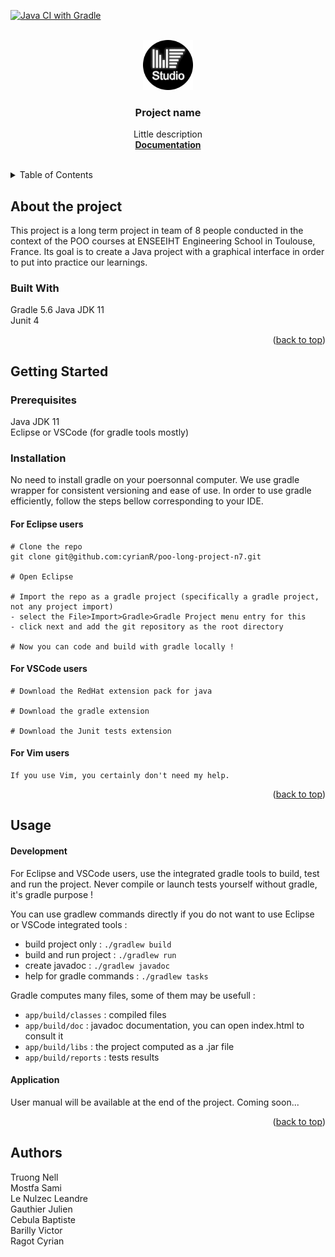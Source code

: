 <a name="readme-top"></a>

[![Java CI with Gradle](https://github.com/cyrianR/poo-long-project-n7/actions/workflows/gradle.yml/badge.svg)](https://github.com/cyrianR/poo-long-project-n7/actions/workflows/gradle.yml)

<!-- PROJECT TITLE -->
<br />
<div align="center">
  <a href="https://github.com/cyrianR/poo-long-project-n7/tree/main">
    <img src="images/logo.png" alt="Logo" width="80" height="80">
  </a>

  <h3 align="center">Project name</h3>

  <p align="center">
    Little description
    <br />
    <a href=""><strong>Documentation</strong></a>
    <br />
    <br />
  </p>
</div>

<!-- TABLE OF CONTENTS -->
<details>
  <summary>Table of Contents</summary>
  <ol>
    <li>
      <a href="#about-the-project">About the project</a>
      <ul>
        <li><a href="#built-with">Built With</a></li>
      </ul>
    </li>
    <li>
      <a href="#getting-started">Getting Started</a>
      <ul>
        <li><a href="#prerequisites">Prerequisites</a></li>
        <li><a href="#installation">Installation</a></li>
      </ul>
    </li>
    <li><a href="#usage">Usage</a></li>
    <li><a href="#authors">Authors</a></li>
  </ol>
</details>

<!-- ABOUT THE PROJECT -->
## About the project

This project is a long term project in team of 8 people conducted in the context of the POO courses at ENSEEIHT Engineering School in Toulouse, France. Its goal is to create a Java project with a graphical interface in order to put into practice our learnings.


<!-- BUILT WITH -->
### Built With

Gradle 5.6
Java JDK 11  
Junit 4


<p align="right">(<a href="#readme-top">back to top</a>)</p>

<!-- GETTING STARTED -->
## Getting Started


<!-- PREREQUISITES -->
### Prerequisites

Java JDK 11  
Eclipse or VSCode (for gradle tools mostly)

<!-- INSTALLATION -->
### Installation

No need to install gradle on your poersonnal computer. We use gradle wrapper for consistent versioning and ease of use.
In order to use gradle efficiently, follow the steps bellow corresponding to your IDE. 

#### For Eclipse users
```
# Clone the repo
git clone git@github.com:cyrianR/poo-long-project-n7.git  

# Open Eclipse

# Import the repo as a gradle project (specifically a gradle project, not any project import)
- select the File>Import>Gradle>Gradle Project menu entry for this
- click next and add the git repository as the root directory

# Now you can code and build with gradle locally !
```

#### For VSCode users
```
# Download the RedHat extension pack for java

# Download the gradle extension

# Download the Junit tests extension
```
#### For Vim users

```
If you use Vim, you certainly don't need my help.
```


 

<p align="right">(<a href="#readme-top">back to top</a>)</p>

<!-- USAGE -->
## Usage

#### Development

For Eclipse and VSCode users, use the integrated gradle tools to build, test and run the project.
Never compile or launch tests yourself without gradle, it's gradle purpose !

You can use gradlew commands directly if you do not want to use Eclipse or VSCode integrated tools :

- build project only : ```./gradlew build```
- build and run project : ```./gradlew run```
- create javadoc : ```./gradlew javadoc```
- help for gradle commands : ```./gradlew tasks```

Gradle computes many files, some of them may be usefull :  

- ```app/build/classes``` : compiled files
- ```app/build/doc``` : javadoc documentation, you can open index.html to consult it
- ```app/build/libs``` : the project computed as a .jar file
- ```app/build/reports``` : tests results


#### Application

User manual will be available at the end of the project. Coming soon...

<p align="right">(<a href="#readme-top">back to top</a>)</p>

<!-- AUTHORS -->
## Authors

Truong Nell  
Mostfa Sami  
Le Nulzec Leandre  
Gauthier Julien  
Cebula Baptiste  
Barilly Victor  
Ragot Cyrian


